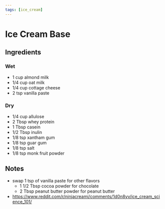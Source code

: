 ```yaml
---
tags: [ice_cream]
---
```


# Ice Cream Base

## Ingredients

### Wet

- 1 cup almond milk
- 1/4 cup oat milk
- 1/4 cup cottage cheese
- 2 tsp vanilla paste

###  Dry

- 1/4 cup allulose
- 2 Tbsp whey protein
- 1 Tbsp casein
- 1/2 Tbsp inulin
- 1/8 tsp xantham gum
- 1/8 tsp guar gum
- 1/8 tsp salt
- 1/8 tsp monk fruit powder

## Notes

- swap 1 tsp of vanilla paste for other flavors
    - 1 1/2 Tbsp cocoa powder for chocolate
    - 2 Tbsp peanut butter powder for peanut butter
- https://www.reddit.com/r/ninjacreami/comments/1d0n8yv/ice_cream_science_101/
